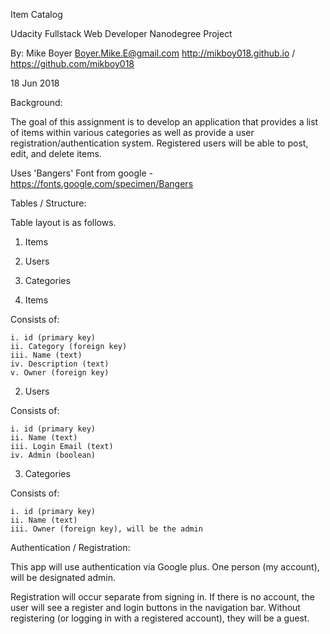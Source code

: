 Item Catalog

Udacity Fullstack Web Developer Nanodegree Project

By: Mike Boyer
Boyer.Mike.E@gmail.com
http://mikboy018.github.io / https://github.com/mikboy018

18 Jun 2018


Background:

The goal of this assignment is to develop an application that provides a list of items within various categories as well as provide a user registration/authentication system. Registered users will be able to post, edit, and delete items.

Uses 'Bangers' Font from google - https://fonts.google.com/specimen/Bangers


Tables / Structure:


Table layout is as follows.

1. Items
2. Users
3. Categories


1. Items

Consists of:

	i. id (primary key)
	ii. Category (foreign key)
	iii. Name (text)
	iv. Description (text)
	v. Owner (foreign key)

2. Users

Consists of:

	i. id (primary key)
	ii. Name (text)
	iii. Login Email (text)
	iv. Admin (boolean)


3. Categories

Consists of:

	i. id (primary key)
	ii. Name (text)
	iii. Owner (foreign key), will be the admin


Authentication / Registration:

This app will use authentication via Google plus. One person (my account), will be designated admin.

Registration will occur separate from signing in. If there is no account, the user will see a register and login buttons in the navigation bar. Without registering (or logging in with a registered account), they will be a guest.




